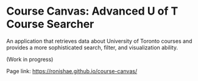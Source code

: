 # Course Canvas: Advanced U of T Course Searcher
An application that retrieves data about University of Toronto courses and provides a more sophisticated search, filter, and visualization ability.

(Work in progress)

Page link: https://ronishae.github.io/course-canvas/